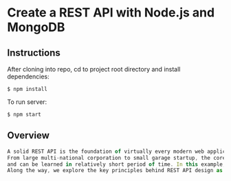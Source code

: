 # Create a REST API with Node.js and MongoDB

## Instructions
After cloning into repo, cd to project root directory and install dependencies:

```
$ npm install
```

To run server:

```
$ npm start
```

## Overview
```js
A solid REST API is the foundation of virtually every modern web application, service and data-driven company. 
From large multi-national corporation to small garage startup, the core tenets of a well-designed REST API are the same 
and can be learned in relatively short period of time. In this example, we construct a simple REST API using Node/Express, Mongo DB. 
Along the way, we explore the key principles behind REST API design as well as common mistakes and scenarios that devs often struggle with.
```

